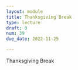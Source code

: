 ```yaml
---
layout: module
title: Thanksgiving Break
type: lecture
draft: 0
num: 39
due_date: 2022-11-25

---
```


Thanksgiving Break